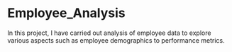 # Employee_Analysis
In this project, I have carried out analysis of employee data to explore various aspects such as employee demographics to performance metrics.
